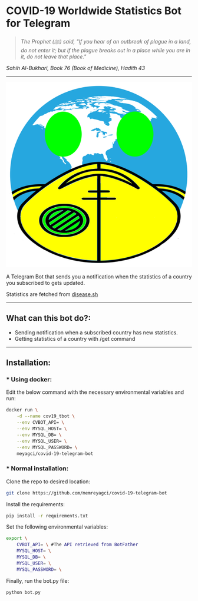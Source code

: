 # COVID-19 Worldwide Statistics Bot for Telegram

> *The Prophet (ﷺ) said, "If you hear of an outbreak of plague in a land, do not enter it; but if the plague breaks out in a place while you are in it, do not leave that place."*

*Sahih Al-Bukhari, Book 76 (Book of Medicine), Hadith 43*

<hr>

![Markdown Logo](./pic.png)

A Telegram Bot that sends you a notification when the statistics of a country you subscribed to gets updated.

Statistics are fetched from [disease.sh](https://github.com/disease-sh/API "NovelCovid/API Github page")

<hr>

## **What can this bot do?:**
* Sending notification when a subscribed country has new statistics.
* Getting statistics of a country with /get command

<hr>

## Installation:

### * Using docker:

Edit the below command with the necessary environmental variables and run:
```bash
docker run \
    -d --name cov19_tbot \
    --env CVBOT_API= \
    --env MYSQL_HOST= \
    --env MYSQL_DB= \
    --env MYSQL_USER= \
    --env MYSQL_PASSWORD= \
    meyagci/covid-19-telegram-bot
```

### * Normal installation:

Clone the repo to desired location:
```bash
git clone https://github.com/memreyagci/covid-19-telegram-bot
```

Install the requirements:
```bash
pip install -r requirements.txt
```

Set the following environmental variables:
```bash
export \
    CVBOT_API= \ #The API retrieved from BotFather
    MYSQL_HOST= \
    MYSQL_DB= \
    MYSQL_USER= \
    MYSQL_PASSWORD= \
```

Finally, run the bot.py file:
```bash
python bot.py
```
